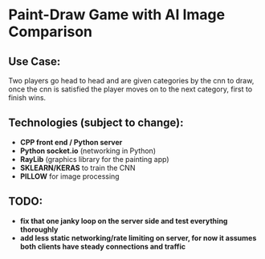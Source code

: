 # Paint-Draw Game with AI Image Comparison

## Use Case:
Two players go head to head and are given categories by the cnn to draw, once the cnn is satisfied the player moves on to the next category, first to finish wins.

## Technologies (subject to change):
- **CPP front end / Python server**
- **Python socket.io** (networking in Python)
- **RayLib** (graphics library for the painting app)
- **SKLEARN/KERAS** to train the CNN
- **PILLOW** for image processing

## TODO:
- **fix that one janky loop on the server side and test everything thoroughly**
- **add less static networking/rate limiting on server, for now it assumes both clients have steady connections and traffic**

